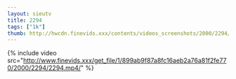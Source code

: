 ```yaml
--- 
layout: sieutv
title: 2294
tags: ["1k"]
thumb: http://hwcdn.finevids.xxx/contents/videos_screenshots/2000/2294/preview.mp4.jpg
---
```

{% include video src="http://www.finevids.xxx/get_file/1/899ab9f87a8fc16aeb2a76a81f2fe770/2000/2294/2294.mp4/" %} 
